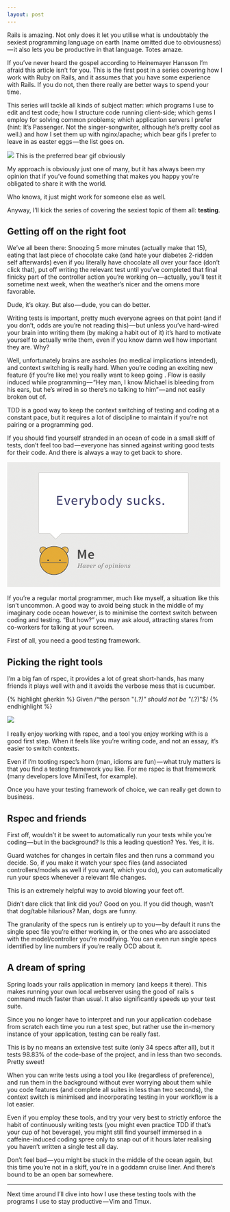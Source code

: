```yaml
---
layout: post
---
```


Rails is amazing. Not only does it let you utilise what is undoubtably the sexiest programming language on earth (name omitted due to obviousness) — it also lets you be productive in that language. Totes amaze.

If you’ve never heard the gospel according to Heinemayer Hansson I’m afraid this article isn’t for you. This is the first post in a series covering how I work with Ruby on Rails, and it assumes that you have some experience with Rails. If you do not, then there really are better ways to spend your time.

This series will tackle all kinds of subject matter: which programs I use to edit and test code; how I structure code running client-side; which gems I employ for solving common problems; which application servers I prefer (hint: It’s Passenger. Not the singer-songwriter, although he’s pretty cool as well.) and how I set them up with nginx/apache; which bear gifs I prefer to leave in as easter eggs — the list goes on.

<div class="left">
  <img src="https://d262ilb51hltx0.cloudfront.net/max/460/1*Nb2OEr0dljhB4R7RLGQpUA.gif" />
  This is the preferred bear gif obviously
</div>

My approach is obviously just one of many, but it has always been my opinion that if you’ve found something that makes you happy you’re obligated to share it with the world.

Who knows, it just might work for someone else as well.

Anyway, I’ll kick the series of covering the sexiest topic of them all: **testing**.

## Getting off on the right foot

We’ve all been there: Snoozing 5 more minutes (actually make that 15), eating that last piece of chocolate cake (and hate your diabetes 2-ridden self afterwards) even if you literally have chocolate all over your face (don’t click that), put off writing the relevant test until you’ve completed that final finicky part of the controller action you’re working on — actually, you’ll test it sometime next week, when the weather’s nicer and the omens more favorable.

Dude, it’s okay. But also — dude, you can do better.

Writing tests is important, pretty much everyone agrees on that point (and if you don’t, odds are you’re not reading this) — but unless you’ve hard-wired your brain into writing them (by making a habit out of it) it’s hard to motivate yourself to actually write them, even if you know damn well how important they are. Why?

Well, unfortunately brains are assholes (no medical implications intended), and context switching is really hard. When you’re coding an exciting new feature (if you’re like me) you really want to keep going . Flow is easily induced while programming — “Hey man, I know Michael is bleeding from his ears, but he’s wired in so there’s no talking to him” — and not easily broken out of.

TDD is a good way to keep the context switching of testing and coding at a constant pace, but it requires a lot of discipline to maintain if you’re not pairing or a programming god.

If you should find yourself stranded in an ocean of code in a small skiff of tests, don’t feel too bad — everyone has sinned against writing good tests for their code. And there is always a way to get back to shore.

<div class="full-image">
  <img src="/public/images/posts/sucks-quote.png" />
</div>

If you’re a regular mortal programmer, much like myself, a situation like this isn’t uncommon. A good way to avoid being stuck in the middle of my imaginary code ocean however, is to minimise the context switch between coding and testing. “But how?” you may ask aloud, attracting stares from co-workers for talking at your screen.

First of all, you need a good testing framework.

## Picking the right tools
I’m a big fan of rspec, it provides a lot of great short-hands, has many friends it plays well with and it avoids the verbose mess that is cucumber.

{% highlight gherkin %}
  Given /^the person "(.*?)" should not be "(*.?)"$/
{% endhighlight %}

<div class="full-image">
  <img src="https://d262ilb51hltx0.cloudfront.net/max/1692/1*vlKhS_YEhV9pRwCmVVeHaw.png" />
</div>

I really enjoy working with rspec, and a tool you enjoy working with is a good first step. When it feels like you’re writing code, and not an essay, it’s easier to switch contexts.

Even if I’m tooting rspec’s horn (man, idioms are fun) — what truly matters is that you find a testing framework you like. For me rspec is that framework (many developers love MiniTest, for example).

Once you have your testing framework of choice, we can really get down to business.

## Rspec and friends

First off, wouldn’t it be sweet to automatically run your tests while you’re coding — but in the background? Is this a leading question? Yes. Yes, it is.

Guard watches for changes in certain files and then runs a command you decide. So, if you make it watch your spec files (and associated controllers/models as well if you want, which you do), you can automatically run your specs whenever a relevant file changes.

This is an extremely helpful way to avoid blowing your feet off.

Didn’t dare click that link did you? Good on you. If you did though, wasn’t that dog/table hilarious? Man, dogs are funny.

The granularity of the specs run is entirely up to you — by default it runs the single spec file you’re either working in, or the ones who are associated with the model/controller you’re modifying. You can even run single specs identified by line numbers if you’re really OCD about it.

## A dream of spring

Spring loads your rails application in memory (and keeps it there). This makes running your own local webserver using the good ol’ rails s command much faster than usual. It also significantly speeds up your test suite.

Since you no longer have to interpret and run your application codebase from scratch each time you run a test spec, but rather use the in-memory instance of your application, testing can be really fast.

This is by no means an extensive test suite (only 34 specs after all), but it tests 98.83% of the code-base of the project, and in less than two seconds. Pretty sweet!

When you can write tests using a tool you like (regardless of preference), and run them in the background without ever worrying about them while you code features (and complete all suites in less than two seconds), the context switch is minimised and incorporating testing in your workflow is a lot easier.

Even if you employ these tools, and try your very best to strictly enforce the habit of continuously writing tests (you might even practice TDD if that’s your cup of hot beverage), you might still find yourself immersed in a caffeine-induced coding spree only to snap out of it hours later realising you haven’t written a single test all day.

Don’t feel bad — you might be stuck in the middle of the ocean again, but this time you’re not in a skiff, you’re in a goddamn cruise liner. And there’s bound to be an open bar somewhere.

---

Next time around I’ll dive into how I use these testing tools with the programs I use to stay productive — Vim and Tmux.

<div id="data" 
  data-src="/public/images/posts/dhh.png" 
  data-blur="/public/images/posts/dhh-blur.png"
  data-title="Rails like you mean it">


